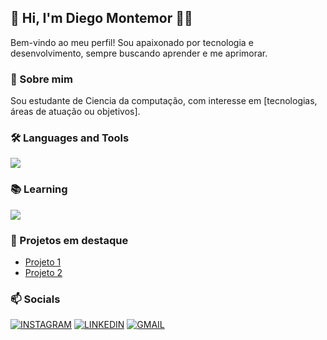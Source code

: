 ## 👋 Hi, I'm Diego Montemor 👨‍💻

Bem-vindo ao meu perfil! Sou apaixonado por tecnologia e desenvolvimento, sempre buscando aprender e me aprimorar.

### 🚀 Sobre mim
Sou estudante de Ciencia da computação, com interesse em [tecnologias, áreas de atuação ou objetivos].

### 🛠️ Languages and Tools
<img src="https://skillicons.dev/icons?i=cpp,lua,git,github,vscode,blender,windows,linux" />

### 📚 Learning
<img src="https://skillicons.dev/icons?i=powershell,html,css" />

### 🌟 Projetos em destaque
- [Projeto 1](link)
- [Projeto 2](link)

### 📫 Socials
[![INSTAGRAM](https://skillicons.dev/icons?i=instagram)](https://www.instagram.com/diego_montemor/)
[![LINKEDIN](https://go-skill-icons.vercel.app/api/icons?i=linkedin)](https://www.linkedin.com/in/diego-montemor-48091536a)
[![GMAIL](https://skillicons.dev/icons?i=gmail)](mailto:montemordiego@gmail.com)
